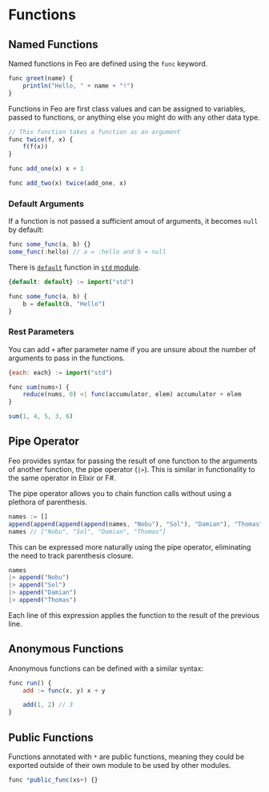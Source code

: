 # Functions

## Named Functions
Named functions in Feo are defined using the `func` keyword.
```js
func greet(name) {
    println("Hello, " + name + "!")
}
```

Functions in Feo are first class values and can be assigned to variables, passed to functions, or anything else you might do with any other data type.
```js
// This function takes a function as an argument
func twice(f, x) {
    f(f(x))
}

func add_one(x) x + 1

func add_two(x) twice(add_one, x)
```

### Default Arguments
If a function is not passed a sufficient amout of arguments, it becomes `null` by default:
```js
func some_func(a, b) {}
some_func(:hello) // a = :hello and b = null
```
There is [`default`](./library/std.md#defaultx-base) function in [`std` module](./library/std.md).
```js
{default: default} := import("std")

func some_func(a, b) {
    b = default(b, "Hello")
}
```

### Rest Parameters
You can add `+` after parameter name if you are unsure about the number of arguments to pass in the functions.
```js
{each: each} := import("std")

func sum(nums+) {
    reduce(nums, 0) <| func(accumulator, elem) accumulator + elem
}

sum(1, 4, 5, 3, 6)
```

## Pipe Operator
Feo provides syntax for passing the result of one function to the arguments of another function, the pipe operator (`|>`).
This is similar in functionality to the same operator in Elixir or F#.

The pipe operator allows you to chain function calls without using a plethora of parenthesis.
```js
names := []
append(append(append(append(names, "Nobu"), "Sol"), "Damian"), "Thomas")
names // ["Nobu", "Sol", "Damian", "Thomas"]
```
This can be expressed more naturally using the pipe operator, eliminating the need to track parenthesis closure.
```js
names
|> append("Nobu")
|> append("Sol")
|> append("Damian")
|> append("Thomas")
```
Each line of this expression applies the function to the result of the previous line.

## Anonymous Functions
Anonymous functions can be defined with a similar syntax:
```js
func run() {
    add := func(x, y) x + y

    add(1, 2) // 3
}
```

## Public Functions
Functions annotated with `*` are public functions, meaning they could be exported outside of their own module to be used by other modules.
```js
func *public_func(xs+) {}
```
